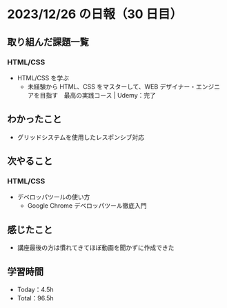 # 2023/12/26 の日報（30 日目）

## 取り組んだ課題一覧

### HTML/CSS

- HTML/CSS を学ぶ
  - 未経験から HTML、CSS をマスターして、WEB デザイナー・エンジニアを目指す　最高の実践コース | Udemy：完了

## わかったこと

- グリッドシステムを使用したレスポンシブ対応

## 次やること

### HTML/CSS

- デベロッパツールの使い方
  - Google Chrome デベロッパツール徹底入門

## 感じたこと

- 講座最後の方は慣れてきてほぼ動画を聞かずに作成できた

## 学習時間

- Today：4.5h
- Total：96.5h
